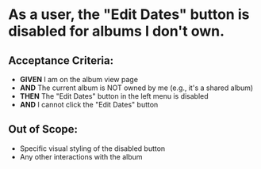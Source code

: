 # As a user, the "Edit Dates" button is disabled for albums I don't own.

## Acceptance Criteria:
*   **GIVEN** I am on the album view page
*   **AND** The current album is NOT owned by me (e.g., it's a shared album)
*   **THEN** The "Edit Dates" button in the left menu is disabled
*   **AND** I cannot click the "Edit Dates" button

## Out of Scope:
*   Specific visual styling of the disabled button
*   Any other interactions with the album

